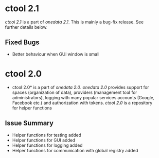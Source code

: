 ctool 2.1
==============

*ctool 2.1* is a part of *onedata 2.1*. This is mainly a bug-fix release. See further details below.

Fixed Bugs
----------

* Better behaviour when GUI window is small


ctool 2.0
==============

* ctool 2.0* is a part of *onedata 2.0*. *onedata 2.0* provides support for spaces (organization of data), providers (management tool for administrators), logging with many popular services accounts (Google, Facebook etc.) and authorization with tokens. *ctool 2.0* is a repository for helper functions

Issue Summary
-------------

* Helper functions for testing added
* Helper functions for GUI added
* Helper functions for logging added
* Helper functions for communication with global registry added

